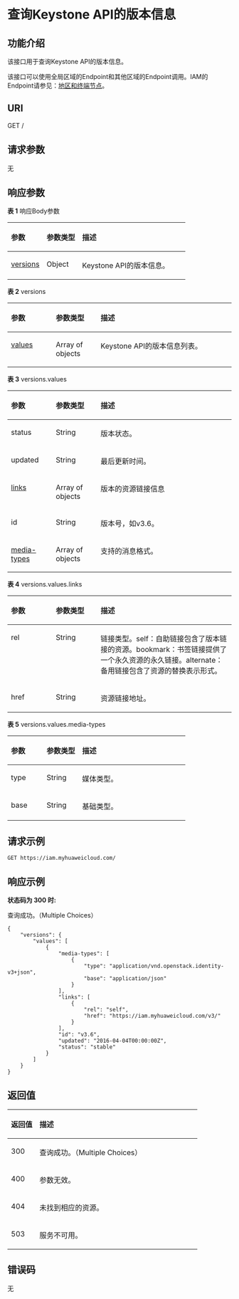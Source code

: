 # 查询Keystone API的版本信息<a name="iam_15_0002"></a>

## 功能介绍<a name="zh-cn_topic_0222037544_section1386945615526"></a>

该接口用于查询Keystone API的版本信息。

该接口可以使用全局区域的Endpoint和其他区域的Endpoint调用。IAM的Endpoint请参见：[地区和终端节点](https://developer.huaweicloud.com/endpoint?IAM)。

## URI<a name="zh-cn_topic_0222037544_section8874156115214"></a>

GET /

## 请求参数<a name="zh-cn_topic_0222037544_section78771656195216"></a>

无

## 响应参数<a name="zh-cn_topic_0222037544_section88824562529"></a>

**表 1**  响应Body参数

<a name="zh-cn_topic_0222037544_responseParameter"></a>
<table><thead align="left"><tr id="zh-cn_topic_0222037544_row3885145665210"><th class="cellrowborder" valign="top" width="20%" id="mcps1.2.4.1.1"><p id="zh-cn_topic_0222037544_p588755695217"><a name="zh-cn_topic_0222037544_p588755695217"></a><a name="zh-cn_topic_0222037544_p588755695217"></a>参数</p>
</th>
<th class="cellrowborder" valign="top" width="20%" id="mcps1.2.4.1.2"><p id="zh-cn_topic_0222037544_p16888165685215"><a name="zh-cn_topic_0222037544_p16888165685215"></a><a name="zh-cn_topic_0222037544_p16888165685215"></a>参数类型</p>
</th>
<th class="cellrowborder" valign="top" width="60%" id="mcps1.2.4.1.3"><p id="zh-cn_topic_0222037544_p1889065614527"><a name="zh-cn_topic_0222037544_p1889065614527"></a><a name="zh-cn_topic_0222037544_p1889065614527"></a>描述</p>
</th>
</tr>
</thead>
<tbody><tr id="zh-cn_topic_0222037544_row288565675216"><td class="cellrowborder" valign="top" width="20%" headers="mcps1.2.4.1.1 "><p id="zh-cn_topic_0222037544_p16891115618524"><a name="zh-cn_topic_0222037544_p16891115618524"></a><a name="zh-cn_topic_0222037544_p16891115618524"></a><a href="#zh-cn_topic_0222037544_response_Rs151Versions">versions</a></p>
</td>
<td class="cellrowborder" valign="top" width="20%" headers="mcps1.2.4.1.2 "><p id="zh-cn_topic_0222037544_p208931556205219"><a name="zh-cn_topic_0222037544_p208931556205219"></a><a name="zh-cn_topic_0222037544_p208931556205219"></a>Object</p>
</td>
<td class="cellrowborder" valign="top" width="60%" headers="mcps1.2.4.1.3 "><p id="zh-cn_topic_0222037544_p78951256195216"><a name="zh-cn_topic_0222037544_p78951256195216"></a><a name="zh-cn_topic_0222037544_p78951256195216"></a>Keystone API的版本信息。</p>
</td>
</tr>
</tbody>
</table>

**表 2**  versions

<a name="zh-cn_topic_0222037544_response_Rs151Versions"></a>
<table><thead align="left"><tr id="zh-cn_topic_0222037544_row889675635213"><th class="cellrowborder" valign="top" width="20%" id="mcps1.2.4.1.1"><p id="zh-cn_topic_0222037544_p13898105620523"><a name="zh-cn_topic_0222037544_p13898105620523"></a><a name="zh-cn_topic_0222037544_p13898105620523"></a>参数</p>
</th>
<th class="cellrowborder" valign="top" width="20%" id="mcps1.2.4.1.2"><p id="zh-cn_topic_0222037544_p490016565524"><a name="zh-cn_topic_0222037544_p490016565524"></a><a name="zh-cn_topic_0222037544_p490016565524"></a>参数类型</p>
</th>
<th class="cellrowborder" valign="top" width="60%" id="mcps1.2.4.1.3"><p id="zh-cn_topic_0222037544_p1090145617527"><a name="zh-cn_topic_0222037544_p1090145617527"></a><a name="zh-cn_topic_0222037544_p1090145617527"></a>描述</p>
</th>
</tr>
</thead>
<tbody><tr id="zh-cn_topic_0222037544_row2896155615219"><td class="cellrowborder" valign="top" width="20%" headers="mcps1.2.4.1.1 "><p id="zh-cn_topic_0222037544_p1790317560526"><a name="zh-cn_topic_0222037544_p1790317560526"></a><a name="zh-cn_topic_0222037544_p1790317560526"></a><a href="#zh-cn_topic_0222037544_response_Rs151VersionsValuesArritem">values</a></p>
</td>
<td class="cellrowborder" valign="top" width="20%" headers="mcps1.2.4.1.2 "><p id="zh-cn_topic_0222037544_p090510569524"><a name="zh-cn_topic_0222037544_p090510569524"></a><a name="zh-cn_topic_0222037544_p090510569524"></a>Array of objects</p>
</td>
<td class="cellrowborder" valign="top" width="60%" headers="mcps1.2.4.1.3 "><p id="zh-cn_topic_0222037544_p7907356135214"><a name="zh-cn_topic_0222037544_p7907356135214"></a><a name="zh-cn_topic_0222037544_p7907356135214"></a>Keystone API的版本信息列表。</p>
</td>
</tr>
</tbody>
</table>

**表 3**  versions.values

<a name="zh-cn_topic_0222037544_response_Rs151VersionsValuesArritem"></a>
<table><thead align="left"><tr id="zh-cn_topic_0222037544_row159083567521"><th class="cellrowborder" valign="top" width="20%" id="mcps1.2.4.1.1"><p id="zh-cn_topic_0222037544_p199101956125217"><a name="zh-cn_topic_0222037544_p199101956125217"></a><a name="zh-cn_topic_0222037544_p199101956125217"></a>参数</p>
</th>
<th class="cellrowborder" valign="top" width="20%" id="mcps1.2.4.1.2"><p id="zh-cn_topic_0222037544_p199121856135210"><a name="zh-cn_topic_0222037544_p199121856135210"></a><a name="zh-cn_topic_0222037544_p199121856135210"></a>参数类型</p>
</th>
<th class="cellrowborder" valign="top" width="60%" id="mcps1.2.4.1.3"><p id="zh-cn_topic_0222037544_p291312569522"><a name="zh-cn_topic_0222037544_p291312569522"></a><a name="zh-cn_topic_0222037544_p291312569522"></a>描述</p>
</th>
</tr>
</thead>
<tbody><tr id="zh-cn_topic_0222037544_row15908145695212"><td class="cellrowborder" valign="top" width="20%" headers="mcps1.2.4.1.1 "><p id="zh-cn_topic_0222037544_p49151856105215"><a name="zh-cn_topic_0222037544_p49151856105215"></a><a name="zh-cn_topic_0222037544_p49151856105215"></a>status</p>
</td>
<td class="cellrowborder" valign="top" width="20%" headers="mcps1.2.4.1.2 "><p id="zh-cn_topic_0222037544_p15916956185212"><a name="zh-cn_topic_0222037544_p15916956185212"></a><a name="zh-cn_topic_0222037544_p15916956185212"></a>String</p>
</td>
<td class="cellrowborder" valign="top" width="60%" headers="mcps1.2.4.1.3 "><p id="zh-cn_topic_0222037544_p7918135610522"><a name="zh-cn_topic_0222037544_p7918135610522"></a><a name="zh-cn_topic_0222037544_p7918135610522"></a>版本状态。</p>
</td>
</tr>
<tr id="zh-cn_topic_0222037544_row2908165610520"><td class="cellrowborder" valign="top" width="20%" headers="mcps1.2.4.1.1 "><p id="zh-cn_topic_0222037544_p20919165645210"><a name="zh-cn_topic_0222037544_p20919165645210"></a><a name="zh-cn_topic_0222037544_p20919165645210"></a>updated</p>
</td>
<td class="cellrowborder" valign="top" width="20%" headers="mcps1.2.4.1.2 "><p id="zh-cn_topic_0222037544_p7921156115219"><a name="zh-cn_topic_0222037544_p7921156115219"></a><a name="zh-cn_topic_0222037544_p7921156115219"></a>String</p>
</td>
<td class="cellrowborder" valign="top" width="60%" headers="mcps1.2.4.1.3 "><p id="zh-cn_topic_0222037544_p692318566529"><a name="zh-cn_topic_0222037544_p692318566529"></a><a name="zh-cn_topic_0222037544_p692318566529"></a>最后更新时间。</p>
</td>
</tr>
<tr id="zh-cn_topic_0222037544_row1590895613523"><td class="cellrowborder" valign="top" width="20%" headers="mcps1.2.4.1.1 "><p id="zh-cn_topic_0222037544_p09243568525"><a name="zh-cn_topic_0222037544_p09243568525"></a><a name="zh-cn_topic_0222037544_p09243568525"></a><a href="#zh-cn_topic_0222037544_response_Rs151VersionsValuesArritemLinksArritem">links</a></p>
</td>
<td class="cellrowborder" valign="top" width="20%" headers="mcps1.2.4.1.2 "><p id="zh-cn_topic_0222037544_p292675612525"><a name="zh-cn_topic_0222037544_p292675612525"></a><a name="zh-cn_topic_0222037544_p292675612525"></a>Array of objects</p>
</td>
<td class="cellrowborder" valign="top" width="60%" headers="mcps1.2.4.1.3 "><p id="zh-cn_topic_0222037544_p203481645153515"><a name="zh-cn_topic_0222037544_p203481645153515"></a><a name="zh-cn_topic_0222037544_p203481645153515"></a>版本的资源链接信息</p>
</td>
</tr>
<tr id="zh-cn_topic_0222037544_row0908115645219"><td class="cellrowborder" valign="top" width="20%" headers="mcps1.2.4.1.1 "><p id="zh-cn_topic_0222037544_p393015565529"><a name="zh-cn_topic_0222037544_p393015565529"></a><a name="zh-cn_topic_0222037544_p393015565529"></a>id</p>
</td>
<td class="cellrowborder" valign="top" width="20%" headers="mcps1.2.4.1.2 "><p id="zh-cn_topic_0222037544_p1932956135213"><a name="zh-cn_topic_0222037544_p1932956135213"></a><a name="zh-cn_topic_0222037544_p1932956135213"></a>String</p>
</td>
<td class="cellrowborder" valign="top" width="60%" headers="mcps1.2.4.1.3 "><p id="zh-cn_topic_0222037544_p193475620529"><a name="zh-cn_topic_0222037544_p193475620529"></a><a name="zh-cn_topic_0222037544_p193475620529"></a>版本号，如v3.6。</p>
</td>
</tr>
<tr id="zh-cn_topic_0222037544_row1908195620521"><td class="cellrowborder" valign="top" width="20%" headers="mcps1.2.4.1.1 "><p id="zh-cn_topic_0222037544_p3935195695218"><a name="zh-cn_topic_0222037544_p3935195695218"></a><a name="zh-cn_topic_0222037544_p3935195695218"></a><a href="#zh-cn_topic_0222037544_response_Rs151VersionsValuesArritemMediatypesArritem">media-types</a></p>
</td>
<td class="cellrowborder" valign="top" width="20%" headers="mcps1.2.4.1.2 "><p id="zh-cn_topic_0222037544_p16937155635212"><a name="zh-cn_topic_0222037544_p16937155635212"></a><a name="zh-cn_topic_0222037544_p16937155635212"></a>Array of objects</p>
</td>
<td class="cellrowborder" valign="top" width="60%" headers="mcps1.2.4.1.3 "><p id="zh-cn_topic_0222037544_p1892814568522"><a name="zh-cn_topic_0222037544_p1892814568522"></a><a name="zh-cn_topic_0222037544_p1892814568522"></a>支持的消息格式。</p>
</td>
</tr>
</tbody>
</table>

**表 4**  versions.values.links

<a name="zh-cn_topic_0222037544_response_Rs151VersionsValuesArritemLinksArritem"></a>
<table><thead align="left"><tr id="zh-cn_topic_0222037544_row189561356155211"><th class="cellrowborder" valign="top" width="20%" id="mcps1.2.4.1.1"><p id="zh-cn_topic_0222037544_p19958135665212"><a name="zh-cn_topic_0222037544_p19958135665212"></a><a name="zh-cn_topic_0222037544_p19958135665212"></a>参数</p>
</th>
<th class="cellrowborder" valign="top" width="20%" id="mcps1.2.4.1.2"><p id="zh-cn_topic_0222037544_p1395985614524"><a name="zh-cn_topic_0222037544_p1395985614524"></a><a name="zh-cn_topic_0222037544_p1395985614524"></a>参数类型</p>
</th>
<th class="cellrowborder" valign="top" width="60%" id="mcps1.2.4.1.3"><p id="zh-cn_topic_0222037544_p096015625218"><a name="zh-cn_topic_0222037544_p096015625218"></a><a name="zh-cn_topic_0222037544_p096015625218"></a>描述</p>
</th>
</tr>
</thead>
<tbody><tr id="zh-cn_topic_0222037544_row1195685615213"><td class="cellrowborder" valign="top" width="20%" headers="mcps1.2.4.1.1 "><p id="zh-cn_topic_0222037544_p1962105615218"><a name="zh-cn_topic_0222037544_p1962105615218"></a><a name="zh-cn_topic_0222037544_p1962105615218"></a>rel</p>
</td>
<td class="cellrowborder" valign="top" width="20%" headers="mcps1.2.4.1.2 "><p id="zh-cn_topic_0222037544_p16963115675214"><a name="zh-cn_topic_0222037544_p16963115675214"></a><a name="zh-cn_topic_0222037544_p16963115675214"></a>String</p>
</td>
<td class="cellrowborder" valign="top" width="60%" headers="mcps1.2.4.1.3 "><p id="zh-cn_topic_0222037544_p896555618525"><a name="zh-cn_topic_0222037544_p896555618525"></a><a name="zh-cn_topic_0222037544_p896555618525"></a>链接类型。self：自助链接包含了版本链接的资源。bookmark：书签链接提供了一个永久资源的永久链接。alternate：备用链接包含了资源的替换表示形式。</p>
</td>
</tr>
<tr id="zh-cn_topic_0222037544_row1295635685212"><td class="cellrowborder" valign="top" width="20%" headers="mcps1.2.4.1.1 "><p id="zh-cn_topic_0222037544_p19671556115212"><a name="zh-cn_topic_0222037544_p19671556115212"></a><a name="zh-cn_topic_0222037544_p19671556115212"></a>href</p>
</td>
<td class="cellrowborder" valign="top" width="20%" headers="mcps1.2.4.1.2 "><p id="zh-cn_topic_0222037544_p8968856125210"><a name="zh-cn_topic_0222037544_p8968856125210"></a><a name="zh-cn_topic_0222037544_p8968856125210"></a>String</p>
</td>
<td class="cellrowborder" valign="top" width="60%" headers="mcps1.2.4.1.3 "><p id="zh-cn_topic_0222037544_p99701356175211"><a name="zh-cn_topic_0222037544_p99701356175211"></a><a name="zh-cn_topic_0222037544_p99701356175211"></a>资源链接地址。</p>
</td>
</tr>
</tbody>
</table>

**表 5**  versions.values.media-types

<a name="zh-cn_topic_0222037544_response_Rs151VersionsValuesArritemMediatypesArritem"></a>
<table><thead align="left"><tr id="zh-cn_topic_0222037544_row6940195625210"><th class="cellrowborder" valign="top" width="20%" id="mcps1.2.4.1.1"><p id="zh-cn_topic_0222037544_p15942125615212"><a name="zh-cn_topic_0222037544_p15942125615212"></a><a name="zh-cn_topic_0222037544_p15942125615212"></a>参数</p>
</th>
<th class="cellrowborder" valign="top" width="20%" id="mcps1.2.4.1.2"><p id="zh-cn_topic_0222037544_p19944135615217"><a name="zh-cn_topic_0222037544_p19944135615217"></a><a name="zh-cn_topic_0222037544_p19944135615217"></a>参数类型</p>
</th>
<th class="cellrowborder" valign="top" width="60%" id="mcps1.2.4.1.3"><p id="zh-cn_topic_0222037544_p18945135615525"><a name="zh-cn_topic_0222037544_p18945135615525"></a><a name="zh-cn_topic_0222037544_p18945135615525"></a>描述</p>
</th>
</tr>
</thead>
<tbody><tr id="zh-cn_topic_0222037544_row59401856145212"><td class="cellrowborder" valign="top" width="20%" headers="mcps1.2.4.1.1 "><p id="zh-cn_topic_0222037544_p10947145605217"><a name="zh-cn_topic_0222037544_p10947145605217"></a><a name="zh-cn_topic_0222037544_p10947145605217"></a>type</p>
</td>
<td class="cellrowborder" valign="top" width="20%" headers="mcps1.2.4.1.2 "><p id="zh-cn_topic_0222037544_p9949115635213"><a name="zh-cn_topic_0222037544_p9949115635213"></a><a name="zh-cn_topic_0222037544_p9949115635213"></a>String</p>
</td>
<td class="cellrowborder" valign="top" width="60%" headers="mcps1.2.4.1.3 "><p id="zh-cn_topic_0222037544_p29509567526"><a name="zh-cn_topic_0222037544_p29509567526"></a><a name="zh-cn_topic_0222037544_p29509567526"></a>媒体类型。</p>
</td>
</tr>
<tr id="zh-cn_topic_0222037544_row29401456125220"><td class="cellrowborder" valign="top" width="20%" headers="mcps1.2.4.1.1 "><p id="zh-cn_topic_0222037544_p14952256155211"><a name="zh-cn_topic_0222037544_p14952256155211"></a><a name="zh-cn_topic_0222037544_p14952256155211"></a>base</p>
</td>
<td class="cellrowborder" valign="top" width="20%" headers="mcps1.2.4.1.2 "><p id="zh-cn_topic_0222037544_p2953105615215"><a name="zh-cn_topic_0222037544_p2953105615215"></a><a name="zh-cn_topic_0222037544_p2953105615215"></a>String</p>
</td>
<td class="cellrowborder" valign="top" width="60%" headers="mcps1.2.4.1.3 "><p id="zh-cn_topic_0222037544_p49551856185217"><a name="zh-cn_topic_0222037544_p49551856185217"></a><a name="zh-cn_topic_0222037544_p49551856185217"></a>基础类型。</p>
</td>
</tr>
</tbody>
</table>

## 请求示例<a name="zh-cn_topic_0222037544_section1697185613528"></a>

```
GET https://iam.myhuaweicloud.com/
```

## 响应示例<a name="zh-cn_topic_0222037544_section297695645212"></a>

**状态码为 300 时:**

查询成功。（Multiple Choices）

```
{
    "versions": {
        "values": [
            {
                "media-types": [
                    {
                        "type": "application/vnd.openstack.identity-v3+json",
                        "base": "application/json"
                    }
                ],
                "links": [
                    {
                        "rel": "self",
                        "href": "https://iam.myhuaweicloud.com/v3/"
                    }
                ],
                "id": "v3.6",
                "updated": "2016-04-04T00:00:00Z",
                "status": "stable"
            }
        ]
    }
}
```

## 返回值<a name="zh-cn_topic_0222037544_section2014135765219"></a>

<a name="zh-cn_topic_0222037544_table329"></a>
<table><thead align="left"><tr id="zh-cn_topic_0222037544_row91635715214"><th class="cellrowborder" valign="top" width="15%" id="mcps1.1.3.1.1"><p id="zh-cn_topic_0222037544_p81855785210"><a name="zh-cn_topic_0222037544_p81855785210"></a><a name="zh-cn_topic_0222037544_p81855785210"></a>返回值</p>
</th>
<th class="cellrowborder" valign="top" width="85%" id="mcps1.1.3.1.2"><p id="zh-cn_topic_0222037544_p820165713524"><a name="zh-cn_topic_0222037544_p820165713524"></a><a name="zh-cn_topic_0222037544_p820165713524"></a>描述</p>
</th>
</tr>
</thead>
<tbody><tr id="zh-cn_topic_0222037544_row316757185217"><td class="cellrowborder" valign="top" width="15%" headers="mcps1.1.3.1.1 "><p id="zh-cn_topic_0222037544_p122145755215"><a name="zh-cn_topic_0222037544_p122145755215"></a><a name="zh-cn_topic_0222037544_p122145755215"></a>300</p>
</td>
<td class="cellrowborder" valign="top" width="85%" headers="mcps1.1.3.1.2 "><p id="zh-cn_topic_0222037544_p523957155211"><a name="zh-cn_topic_0222037544_p523957155211"></a><a name="zh-cn_topic_0222037544_p523957155211"></a>查询成功。（Multiple Choices）</p>
</td>
</tr>
<tr id="zh-cn_topic_0222037544_row3161457125220"><td class="cellrowborder" valign="top" width="15%" headers="mcps1.1.3.1.1 "><p id="zh-cn_topic_0222037544_p1124957175213"><a name="zh-cn_topic_0222037544_p1124957175213"></a><a name="zh-cn_topic_0222037544_p1124957175213"></a>400</p>
</td>
<td class="cellrowborder" valign="top" width="85%" headers="mcps1.1.3.1.2 "><p id="zh-cn_topic_0222037544_p826195785214"><a name="zh-cn_topic_0222037544_p826195785214"></a><a name="zh-cn_topic_0222037544_p826195785214"></a>参数无效。</p>
</td>
</tr>
<tr id="zh-cn_topic_0222037544_row171695735214"><td class="cellrowborder" valign="top" width="15%" headers="mcps1.1.3.1.1 "><p id="zh-cn_topic_0222037544_p1227105712522"><a name="zh-cn_topic_0222037544_p1227105712522"></a><a name="zh-cn_topic_0222037544_p1227105712522"></a>404</p>
</td>
<td class="cellrowborder" valign="top" width="85%" headers="mcps1.1.3.1.2 "><p id="zh-cn_topic_0222037544_p929125718529"><a name="zh-cn_topic_0222037544_p929125718529"></a><a name="zh-cn_topic_0222037544_p929125718529"></a>未找到相应的资源。</p>
</td>
</tr>
<tr id="zh-cn_topic_0222037544_row18161257165215"><td class="cellrowborder" valign="top" width="15%" headers="mcps1.1.3.1.1 "><p id="zh-cn_topic_0222037544_p730165785214"><a name="zh-cn_topic_0222037544_p730165785214"></a><a name="zh-cn_topic_0222037544_p730165785214"></a>503</p>
</td>
<td class="cellrowborder" valign="top" width="85%" headers="mcps1.1.3.1.2 "><p id="zh-cn_topic_0222037544_p9321857175213"><a name="zh-cn_topic_0222037544_p9321857175213"></a><a name="zh-cn_topic_0222037544_p9321857175213"></a>服务不可用。</p>
</td>
</tr>
</tbody>
</table>

## 错误码<a name="zh-cn_topic_0222037544_section193495725216"></a>

无

